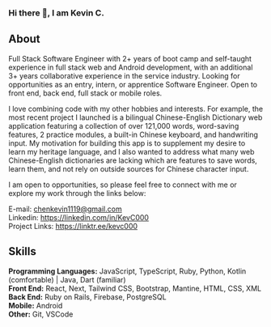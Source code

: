 ### Hi there 👋, I am Kevin C. 

## About
Full Stack Software Engineer with 2+ years of boot camp and self-taught experience in full stack web and Android development, with an additional 3+ years collaborative experience in the service industry. Looking for opportunities as an entry, intern, or apprentice Software Engineer. Open to front end, back end, full stack or mobile roles.

I love combining code with my other hobbies and interests. For example, the most recent project I launched is a bilingual Chinese-English Dictionary web application featuring a collection of over 121,000 words, word-saving features, 2 practice modules, a built-in Chinese keyboard, and handwriting input. My motivation for building this app is to supplement my desire to learn my heritage language, and I also wanted to address what many web Chinese-English dictionaries are lacking which are features to save words, learn them, and not rely on outside sources for Chinese character input.

I am open to opportunities, so please feel free to connect with me or explore my work through the links below:

E-mail: chenkevin1119@gmail.com
<br /> 
Linkedin: https://linkedin.com/in/KevC000
<br /> 
Project Links: https://linktr.ee/kevc000


## Skills
**Programming Languages:** JavaScript, TypeScript, Ruby, Python, Kotlin (comfortable) | Java, Dart (familiar)
<br /> 
**Front End:** React, Next, Tailwind CSS, Bootstrap, Mantine, HTML, CSS, XML
 <br/>
**Back End:** Ruby on Rails, Firebase, PostgreSQL
<br/>
**Mobile:** Android
<br/>
**Other:** Git, VSCode
<br/>



